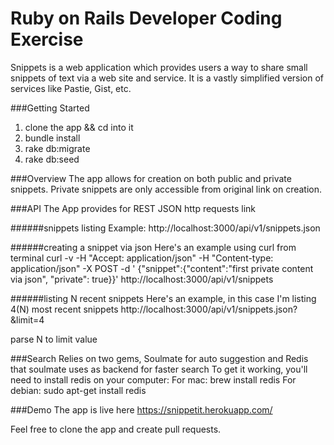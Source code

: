# Ruby on Rails Developer Coding Exercise

Snippets is a web application which provides users a way to share small snippets of text via a web site and service.
It is a vastly simplified version of services like Pastie, Gist, etc.

###Getting Started
1. clone the app && cd into it
2. bundle install
3. rake db:migrate
4. rake db:seed

###Overview
The app allows for creation on both public and private snippets. Private snippets are only accessible
from original link on creation.

###API
The App provides for REST JSON http requests link

######snippets listing
Example: http://localhost:3000/api/v1/snippets.json

######creating a snippet via json
Here's an example using curl from terminal
curl -v -H "Accept: application/json" -H "Content-type: application/json" -X POST -d '
{"snippet":{"content":"first private content via json", "private": true}}'  http://localhost:3000/api/v1/snippets

######listing N recent snippets
Here's an example, in this case I'm listing 4(N) most recent snippets
http://localhost:3000/api/v1/snippets.json?&limit=4

parse N to limit value

###Search
Relies on two gems, Soulmate for auto suggestion and Redis that soulmate uses as backend for faster search
To get it working, you'll need to install redis on your computer:
For mac: brew install redis
For debian: sudo apt-get install redis

###Demo
The app is live here https://snippetit.herokuapp.com/

Feel free to clone the app and create pull requests.

